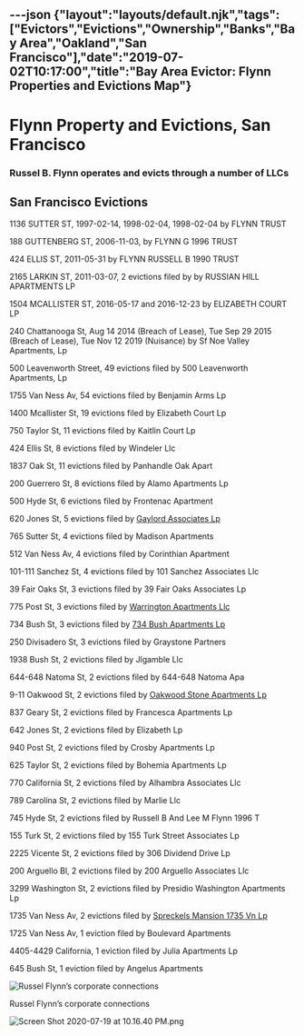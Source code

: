 ---json
{"layout":"layouts/default.njk","tags":["Evictors","Evictions","Ownership","Banks","Bay Area","Oakland","San Francisco"],"date":"2019-07-02T10:17:00","title":"Bay Area Evictor: Flynn Properties and Evictions Map"}
---

Flynn Property and Evictions, San Francisco
===========================================

### Russel B. Flynn operates and evicts through a number of LLCs

San Francisco Evictions
-----------------------

1136 SUTTER ST, 1997-02-14, 1998-02-04, 1998-02-04 by FLYNN TRUST

188 GUTTENBERG ST, 2006-11-03, by FLYNN G 1996 TRUST

424 ELLIS ST, 2011-05-31 by FLYNN RUSSELL B 1990 TRUST

2165 LARKIN ST, 2011-03-07, 2 evictions filed by by RUSSIAN HILL APARTMENTS LP

1504 MCALLISTER ST, 2016-05-17 and 2016-12-23 by ELIZABETH COURT LP

240 Chattanooga St, Aug 14 2014 (Breach of Lease), Tue Sep 29 2015 (Breach of Lease), Tue Nov 12 2019 (Nuisance) by Sf Noe Valley Apartments, Lp

500 Leavenworth Street, 49 evictions filed by 500 Leavenworth Apartments, Lp

1755 Van Ness Av, 54 evictions filed by Benjamin Arms Lp

1400 Mcallister St, 19 evictions filed by Elizabeth Court Lp

750 Taylor St, 11 evictions filed by Kaitlin Court Lp

424 Ellis St, 8 evictions filed by Windeler Llc

1837 Oak St, 11 evictions filed by Panhandle Oak Apart

200 Guerrero St, 8 evictions filed by Alamo Apartments Lp

500 Hyde St, 6 evictions filed by Frontenac Apartment

620 Jones St, 5 evictions filed by [Gaylord Associates Lp](http://evictorbook.com/owner?search=GAYLORD%20ASSOCIATES%20LP&be=lp)

765 Sutter St, 4 evictions filed by Madison Apartments 

512 Van Ness Av, 4 evictions filed by Corinthian Apartment

101-111 Sanchez St, 4 evictions filed by 101 Sanchez Associates Llc

39 Fair Oaks St, 3 evictions filed by 39 Fair Oaks Associates Lp

775 Post St, 3 evictions filed by [Warrington Apartments Llc](http://evictorbook.com/owner?search=WARRINGTON%20APARTMENTS%20LLC&be=lp)

734 Bush St, 3 evictions filed by [734 Bush Apartments Lp](http://evictorbook.com/owner?search=734%20BUSH%20APARTMENTS%20LP&be=lp)

250 Divisadero St, 3 evictions filed by Graystone Partners 

1938 Bush St, 2 evictions filed by Jlgamble Llc

644-648 Natoma St, 2 evictions filed by 644-648 Natoma Apa

9-11 Oakwood St, 2 evictions filed by [Oakwood Stone Apartments Lp](http://evictorbook.com/owner?search=OAKWOOD%20STONE%20APARTMENTS%20LP&be=lp)

837 Geary St, 2 evictions filed by Francesca Apartments Lp

642 Jones St, 2 evictions filed by Elizabeth Lp

940 Post St, 2 evictions filed by Crosby Apartments Lp

625 Taylor St, 2 evictions filed by Bohemia Apartments Lp

770 California St, 2 evictions filed by Alhambra Associates Llc

789 Carolina St, 2 evictions filed by Marlie Llc

745 Hyde St, 2 evictions filed by Russell B And Lee M Flynn 1996 T

155 Turk St, 2 evictions filed by 155 Turk Street Associates Lp

2225 Vicente St, 2 evictions filed by 306 Dividend Drive Lp

200 Arguello Bl, 2 evictions filed by 200 Arguello Associates Llc

3299 Washington St, 2 evictions filed by Presidio Washington Apartments Lp

1735 Van Ness Av, 2 evictions filed by [Spreckels Mansion 1735 Vn Lp](http://evictorbook.com/owner?search=SPRECKELS%20MANSION%201735%20VN%20LP&be=lp)

1725 Van Ness Av, 1 eviction filed by Boulevard Apartments

4405-4429 California, 1 eviction filed by Julia Apartments Lp

645 Bush St, 1 eviction filed by Angelus Apartments

![Russel Flynn’s corporate connections](https://images.squarespace-cdn.com/content/v1/52b7d7a6e4b0b3e376ac8ea2/1595212241006-5FBOF3EQI80MKGWS6X5P/ke17ZwdGBToddI8pDm48kF7mVIGBgzhKSmkH_TX9z0EUqsxRUqqbr1mOJYKfIPR7LoDQ9mXPOjoJoqy81S2I8N_N4V1vUb5AoIIIbLZhVYxCRW4BPu10St3TBAUQYVKcj2neMIfEz1_vq0TtJQ4hT8j3R0piwiNmuw_uD0znhu1dBlJGPvUgJmNko7oH1tHf/Screen+Shot+2020-07-19+at+10.16.23+PM.png)

Russel Flynn’s corporate connections

![Screen Shot 2020-07-19 at 10.16.40 PM.png](https://images.squarespace-cdn.com/content/v1/52b7d7a6e4b0b3e376ac8ea2/1595212264739-2M1TBY3EW0X4NXBKPU4I/ke17ZwdGBToddI8pDm48kCCORcSU83otXj1hHZomi0VZw-zPPgdn4jUwVcJE1ZvWQUxwkmyExglNqGp0IvTJZUJFbgE-7XRK3dMEBRBhUpy2cjCsoY3bHA_71Lx88MaC2pvR0jMwQuGHbwJxm4NgML7-7ZbFDs5SRhgdX3eVg7c/Screen+Shot+2020-07-19+at+10.16.40+PM.png)
